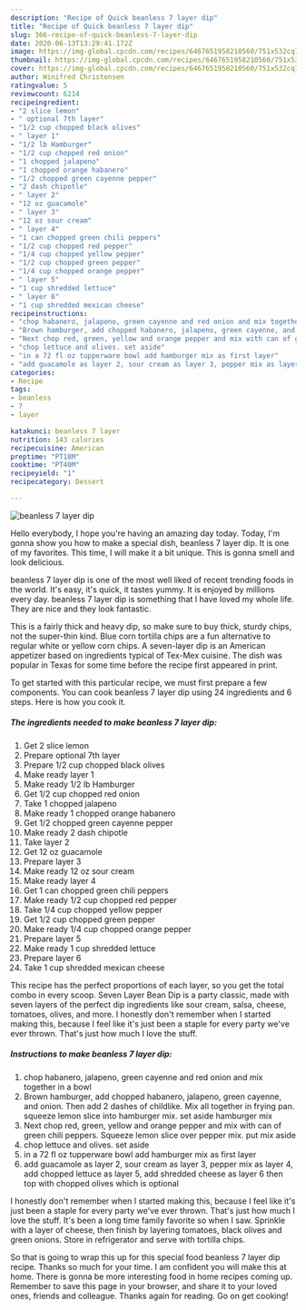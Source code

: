 ```yaml
---
description: "Recipe of Quick beanless 7 layer dip"
title: "Recipe of Quick beanless 7 layer dip"
slug: 366-recipe-of-quick-beanless-7-layer-dip
date: 2020-06-13T13:29:41.172Z
image: https://img-global.cpcdn.com/recipes/6467651958210560/751x532cq70/beanless-7-layer-dip-recipe-main-photo.jpg
thumbnail: https://img-global.cpcdn.com/recipes/6467651958210560/751x532cq70/beanless-7-layer-dip-recipe-main-photo.jpg
cover: https://img-global.cpcdn.com/recipes/6467651958210560/751x532cq70/beanless-7-layer-dip-recipe-main-photo.jpg
author: Winifred Christensen
ratingvalue: 5
reviewcount: 6214
recipeingredient:
- "2 slice lemon"
- " optional 7th layer"
- "1/2 cup chopped black olives"
- " layer 1"
- "1/2 lb Hamburger"
- "1/2 cup chopped red onion"
- "1 chopped jalapeno"
- "1 chopped orange habanero"
- "1/2 chopped green cayenne pepper"
- "2 dash chipotle"
- " layer 2"
- "12 oz guacamole"
- " layer 3"
- "12 oz sour cream"
- " layer 4"
- "1 can chopped green chili peppers"
- "1/2 cup chopped red pepper"
- "1/4 cup chopped yellow pepper"
- "1/2 cup chopped green pepper"
- "1/4 cup chopped orange pepper"
- " layer 5"
- "1 cup shredded lettuce"
- " layer 6"
- "1 cup shredded mexican cheese"
recipeinstructions:
- "chop habanero, jalapeno, green cayenne and red onion and mix together in a bowl"
- "Brown hamburger, add chopped habanero, jalapeno, green cayenne, and onion. Then add 2 dashes of childlike. Mix all together in frying pan. squeeze lemon slice into hamburger mix. set aside hamburger mix"
- "Next chop red, green, yellow and orange pepper and mix with can of green chili peppers. Squeeze lemon slice over pepper mix. put mix aside"
- "chop lettuce and olives. set aside"
- "in a 72 fl oz tupperware bowl add hamburger mix as first layer"
- "add guacamole as layer 2, sour cream as layer 3, pepper mix as layer 4, add chopped lettuce as layer 5, add shredded cheese as layer 6 then top with chopped olives which is optional"
categories:
- Recipe
tags:
- beanless
- 7
- layer

katakunci: beanless 7 layer 
nutrition: 143 calories
recipecuisine: American
preptime: "PT18M"
cooktime: "PT40M"
recipeyield: "1"
recipecategory: Dessert

---
```



![beanless 7 layer dip](https://img-global.cpcdn.com/recipes/6467651958210560/751x532cq70/beanless-7-layer-dip-recipe-main-photo.jpg)

Hello everybody, I hope you're having an amazing day today. Today, I'm gonna show you how to make a special dish, beanless 7 layer dip. It is one of my favorites. This time, I will make it a bit unique. This is gonna smell and look delicious.

beanless 7 layer dip is one of the most well liked of recent trending foods in the world. It's easy, it's quick, it tastes yummy. It is enjoyed by millions every day. beanless 7 layer dip is something that I have loved my whole life. They are nice and they look fantastic.

This is a fairly thick and heavy dip, so make sure to buy thick, sturdy chips, not the super-thin kind. Blue corn tortilla chips are a fun alternative to regular white or yellow corn chips. A seven-layer dip is an American appetizer based on ingredients typical of Tex-Mex cuisine. The dish was popular in Texas for some time before the recipe first appeared in print.


To get started with this particular recipe, we must first prepare a few components. You can cook beanless 7 layer dip using 24 ingredients and 6 steps. Here is how you cook it.

<!--inarticleads1-->

##### The ingredients needed to make beanless 7 layer dip:

1. Get 2 slice lemon
1. Prepare  optional 7th layer
1. Prepare 1/2 cup chopped black olives
1. Make ready  layer 1
1. Make ready 1/2 lb Hamburger
1. Get 1/2 cup chopped red onion
1. Take 1 chopped jalapeno
1. Make ready 1 chopped orange habanero
1. Get 1/2 chopped green cayenne pepper
1. Make ready 2 dash chipotle
1. Take  layer 2
1. Get 12 oz guacamole
1. Prepare  layer 3
1. Make ready 12 oz sour cream
1. Make ready  layer 4
1. Get 1 can chopped green chili peppers
1. Make ready 1/2 cup chopped red pepper
1. Take 1/4 cup chopped yellow pepper
1. Get 1/2 cup chopped green pepper
1. Make ready 1/4 cup chopped orange pepper
1. Prepare  layer 5
1. Make ready 1 cup shredded lettuce
1. Prepare  layer 6
1. Take 1 cup shredded mexican cheese


This recipe has the perfect proportions of each layer, so you get the total combo in every scoop. Seven Layer Bean Dip is a party classic, made with seven layers of the perfect dip ingredients like sour cream, salsa, cheese, tomatoes, olives, and more. I honestly don&#39;t remember when I started making this, because I feel like it&#39;s just been a staple for every party we&#39;ve ever thrown. That&#39;s just how much I love the stuff. 

<!--inarticleads2-->

##### Instructions to make beanless 7 layer dip:

1. chop habanero, jalapeno, green cayenne and red onion and mix together in a bowl
1. Brown hamburger, add chopped habanero, jalapeno, green cayenne, and onion. Then add 2 dashes of childlike. Mix all together in frying pan. squeeze lemon slice into hamburger mix. set aside hamburger mix
1. Next chop red, green, yellow and orange pepper and mix with can of green chili peppers. Squeeze lemon slice over pepper mix. put mix aside
1. chop lettuce and olives. set aside
1. in a 72 fl oz tupperware bowl add hamburger mix as first layer
1. add guacamole as layer 2, sour cream as layer 3, pepper mix as layer 4, add chopped lettuce as layer 5, add shredded cheese as layer 6 then top with chopped olives which is optional


I honestly don&#39;t remember when I started making this, because I feel like it&#39;s just been a staple for every party we&#39;ve ever thrown. That&#39;s just how much I love the stuff. It&#39;s been a long time family favorite so when I saw. Sprinkle with a layer of cheese, then finish by layering tomatoes, black olives and green onions. Store in refrigerator and serve with tortilla chips. 

So that is going to wrap this up for this special food beanless 7 layer dip recipe. Thanks so much for your time. I am confident you will make this at home. There is gonna be more interesting food in home recipes coming up. Remember to save this page in your browser, and share it to your loved ones, friends and colleague. Thanks again for reading. Go on get cooking!
